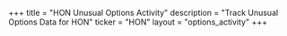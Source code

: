 +++
title = "HON Unusual Options Activity"
description = "Track Unusual Options Data for HON"
ticker = "HON"
layout = "options_activity"
+++

